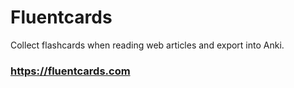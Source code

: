 # Fluentcards

Collect flashcards when reading web articles and export into Anki.

### https://fluentcards.com
